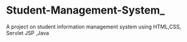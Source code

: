 # Student-Management-System_
A project on student information management system using HTML,CSS, Servlet JSP ,Java
